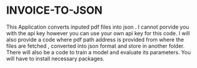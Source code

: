 # INVOICE-TO-JSON
This Application converts inputed pdf files into json  .
I cannot porvide you with the api key however you can use your own api key for this code.
I will also provide a code where pdf path address is provided from where the files are fetched , converted into json format and store in another folder.
There will also be a code to train a model and evaluate its parameters.
You will have to install necessary packages.
